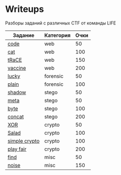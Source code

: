 # Writeups

Разборы заданий с различных CTF от команды LIFE


 Задание                                                    |     Категория    |   Очки    |
| --------------------------------------------------------- | ---------------- | --------- |
| [code](web/code.md)                                       |        web       |    50     |
| [cat](web/cat.md)                                         |        web       |    100    |
| [tRaCE](web/tRaCE.md)                                     |        web       |    150    |
| [vaccine](web/vaccine.md)                                 |        web       |    200    |
| [lucky](forensic/lucky.md)                                |      forensic    |    50     |
| [plain](forensic/plain.md)                                |      forensic    |    100    |
| [shadow](stego/shadow.md)                                 |       stego      |    50     |
| [meta](stego/meta.md)                                     |       stego      |    50     |
| [byte](stego/byte.md)                                     |       stego      |    100    |
| [concat](stego/concat.md)                                 |       stego      |    200    |
| [XOR](crypto/XOR.md)                                      |       crypto     |    50     |
| [Salad](crypto/Salad.md)                                  |       crypto     |    100    |
| [simple crypto](crypto/simple_crypto.md)                  |       crypto     |    100    |
| [play fair](crypto/play_fair.md)                          |       crypto     |    200    |
| [find](misc/find.md)                                      |        misc      |    50     |
| [noise](misc/find.md)                                     |        misc      |    150    |